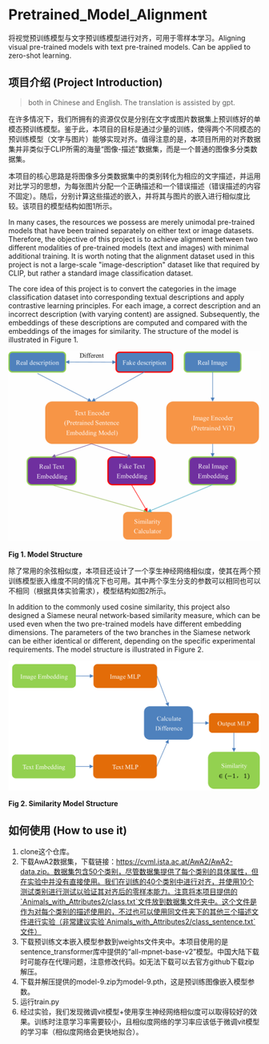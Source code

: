 # Pretrained_Model_Alignment
将视觉预训练模型与文字预训练模型进行对齐，可用于零样本学习。Aligning visual pre-trained models with text pre-trained models. Can be applied to zero-shot learning.

## 项目介绍 (Project Introduction)
> both in Chinese and English. The translation is assisted by gpt.

在许多情况下，我们所拥有的资源仅仅是分别在文字或图片数据集上预训练好的单模态预训练模型。鉴于此，本项目的目标是通过少量的训练，使得两个不同模态的预训练模型（文字与图片）能够实现对齐。值得注意的是，本项目所用的对齐数据集并非类似于CLIP所需的海量“图像-描述”数据集，而是一个普通的图像多分类数据集。

本项目的核心思路是将图像多分类数据集中的类别转化为相应的文字描述，并运用对比学习的思想，为每张图片分配一个正确描述和一个错误描述（错误描述的内容不固定）。随后，分别计算这些描述的嵌入，并将其与图片的嵌入进行相似度比较。该项目的模型结构如图1所示。

In many cases, the resources we possess are merely unimodal pre-trained models that have been trained separately on either text or image datasets. Therefore, the objective of this project is to achieve alignment between two different modalities of pre-trained models (text and images) with minimal additional training. It is worth noting that the alignment dataset used in this project is not a large-scale "image-description" dataset like that required by CLIP, but rather a standard image classification dataset.

The core idea of this project is to convert the categories in the image classification dataset into corresponding textual descriptions and apply contrastive learning principles. For each image, a correct description and an incorrect description (with varying content) are assigned. Subsequently, the embeddings of these descriptions are computed and compared with the embeddings of the images for similarity. The structure of the model is illustrated in Figure 1.

![model](images/model_description.png)

**Fig 1. Model Structure**

除了常用的余弦相似度，本项目还设计了一个孪生神经网络相似度，使其在两个预训练模型嵌入维度不同的情况下也可用。其中两个孪生分支的参数可以相同也可以不相同（根据具体实验需求），模型结构如图2所示。

In addition to the commonly used cosine similarity, this project also designed a Siamese neural network-based similarity measure, which can be used even when the two pre-trained models have different embedding dimensions. The parameters of the two branches in the Siamese network can be either identical or different, depending on the specific experimental requirements. The model structure is illustrated in Figure 2.

![similarity](images/similarity_description.png)

**Fig 2. Similarity Model Structure**

## 如何使用 (How to use it)

1. clone这个仓库。
2. 下载AwA2数据集，下载链接：https://cvml.ista.ac.at/AwA2/AwA2-data.zip。数据集包含50个类别，尽管数据集提供了每个类别的具体属性，但在实验中并没有直接使用。我们在训练的40个类别中进行对齐，并使用10个测试类别进行测试以验证其对齐后的零样本能力。注意将本项目提供的`Animals_with_Attributes2/class.txt`文件放到数据集文件夹中。这个文件是作为对每个类别的描述使用的，不过也可以使用同文件夹下的其他三个描述文件进行实验（非常建议实验`Animals_with_Attributes2/class_sentence.txt`文件）
3. 下载预训练文本嵌入模型参数到weights文件夹中。本项目使用的是sentence_transformer库中提供的“all-mpnet-base-v2”模型。中国大陆下载时可能存在代理问题，注意修改代码。如无法下载可以去官方github下载zip解压。
4. 下载并解压提供的model-9.zip为model-9.pth，这是预训练图像嵌入模型参数。
5. 运行train.py
6. 经过实验，我们发现微调vit模型+使用孪生神经网络相似度可以取得较好的效果。训练时注意学习率需要较小，且相似度网络的学习率应该低于微调vit模型的学习率（相似度网络会更快地拟合）。
